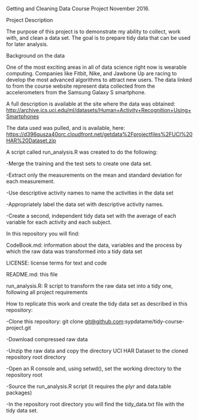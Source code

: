 Getting and Cleaning Data Course Project
November 2016.

Project Description

The purpose of this project is to demonstrate my ability to collect, work with, and clean a data set. The goal is to prepare tidy data that can be used for later analysis. 

Background on the data

One of the most exciting areas in all of data science right now is wearable computing. Companies like Fitbit, Nike, and Jawbone Up are racing to develop the most advanced algorithms to attract new users. The data linked to from the course website represent data collected from the accelerometers from the Samsung Galaxy S smartphone. 

A full description is available at the site where the data was obtained: http://archive.ics.uci.edu/ml/datasets/Human+Activity+Recognition+Using+Smartphones

The data used was pulled, and is available, here:
https://d396qusza40orc.cloudfront.net/getdata%2Fprojectfiles%2FUCI%20HAR%20Dataset.zip

A script called run_analysis.R was created to do the following:

-Merge the training and the test sets to create one data set.

-Extract only the measurements on the mean and standard deviation for each measurement. 

-Use descriptive activity names to name the activities in the data set

-Appropriately label the data set with descriptive activity names. 

-Create a second, independent tidy data set with the average of each variable for each activity and each subject. 


In this repository you will find:

CodeBook.md: information about the data, variables and the process by which the raw data was transformed into a tidy data set

LICENSE: license terms for text and code

README.md: this file

run_analysis.R: R script to transform the raw data set into a tidy one, following all project requirements

How to replicate this work and create the tidy data set as described in this repository:

-Clone this repository: git clone git@github.com:sypdatame/tidy-course-project.git

-Download compressed raw data

-Unzip the raw data and copy the directory UCI HAR Dataset to the cloned repository root directory

-Open an R console and, using setwd(), set the working directory to the repository root

-Source the run_analysis.R script (it requires the plyr and data.table packages)

-In the repository root directory you will find the tidy_data.txt file with the tidy data set.
